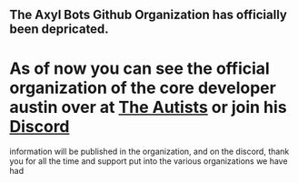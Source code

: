## The Axyl Bots Github Organization has officially been depricated.

# As of now you can see the official organization of the core developer austin over at [The Autists](https://github.com/the-autists) or join his [Discord](https://discord.gg/awfixer)

information will be published in the organization, and on the discord, thank you for all the time and support put into the various organizations we have had
